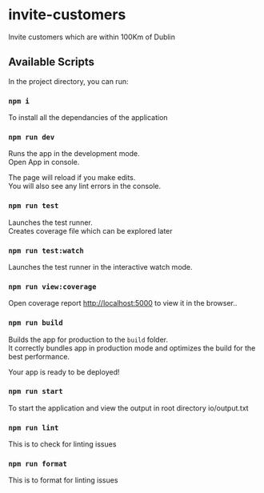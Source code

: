 # invite-customers

Invite customers which are within 100Km of Dublin

## Available Scripts

In the project directory, you can run:

### `npm i`

To install all the dependancies of the application<br />

### `npm run dev`

Runs the app in the development mode.<br />
Open App in console.

The page will reload if you make edits.<br />
You will also see any lint errors in the console.

### `npm run test`

Launches the test runner.<br />
Creates coverage file which can be explored later

### `npm run test:watch`

Launches the test runner in the interactive watch mode.<br />

### `npm run view:coverage`

Open coverage report [http://localhost:5000](http://localhost:5000) to view it in the browser..<br />

### `npm run build`

Builds the app for production to the `build` folder.<br />
It correctly bundles app in production mode and optimizes the build for the best performance.

Your app is ready to be deployed!

### `npm run start`

To start the application and view the output in root directory io/output.txt

### `npm run lint`

This is to check for linting issues<br />

### `npm run format`

This is to format for linting issues<br />
